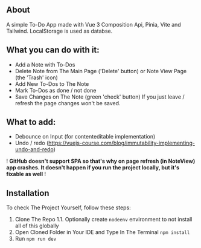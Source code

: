 ## About

A simple To-Do App made with Vue 3 Composition Api, Pinia, Vite and Tailwind.
LocalStorage is used as databse.

## What you can do with it:

- Add a Note with To-Dos
- Delete Note from The Main Page ('Delete' button) or Note View Page (the 'Trash' icon)
- Add New To-Dos to The Note
- Mark To-Dos as done / not done
- Save Changes on The Note (green 'check' button)
  If you just leave / refresh the page changes won't be saved.

## What to add:

- Debounce on Input (for contenteditable implementation)
- Undo / redo (https://vuejs-course.com/blog/immutability-implementing-undo-and-redo)

! **GitHub doesn't support SPA so that's why on page refresh (in NoteView) app crashes. It doesn't happen if you run the project locally, but it's fixable as well** !

## Installation

To check The Project Yourself, follow these steps:

1. Clone The Repo
1.1. Optionally create `nodeenv` environment to not install all of this globally
2. Open Cloned Folder in Your IDE and Type In The Terminal `npm install`
3. Run `npm run dev`
